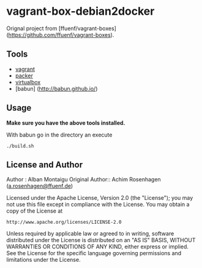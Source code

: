 vagrant-box-debian2docker
=========================
Orignal project from [ffuenf/vagrant-boxes] (https://github.com/ffuenf/vagrant-boxes).

Tools
-----

* [vagrant](http://vagrantup.com)
* [packer](http://packer.io)
* [virtualbox](https://www.virtualbox.org/)
* [babun] (http://babun.github.io/)

Usage
-----

**Make sure you have the above tools installed.**

With babun go in the directory an execute

```
./build.sh
```

License and Author
------------------

Author : Alban Montaigu
Original Author:: Achim Rosenhagen (a.rosenhagen@ffuenf.de)

Licensed under the Apache License, Version 2.0 (the "License");
you may not use this file except in compliance with the License.
You may obtain a copy of the License at

    http://www.apache.org/licenses/LICENSE-2.0

Unless required by applicable law or agreed to in writing, software
distributed under the License is distributed on an "AS IS" BASIS,
WITHOUT WARRANTIES OR CONDITIONS OF ANY KIND, either express or implied.
See the License for the specific language governing permissions and
limitations under the License.
